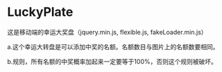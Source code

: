 # LuckyPlate
这是移动端的幸运大奖盘（jquery.min.js, flexible.js, fakeLoader.min.js）

a.这个幸运大转盘是可以添加中奖的名额。名额数目与图片上的名额数要相同。

b.规则，所有名额的中奖概率加起来一定要等于100%，否则这个规则被破坏。
